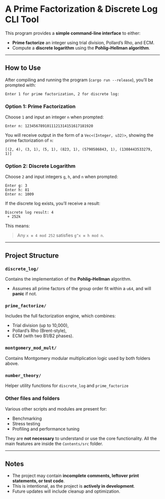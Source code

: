 # A Prime Factorization & Discrete Log CLI Tool

This program provides a **simple command-line interface** to either:

- **Prime factorize** an integer using trial division, Pollard’s Rho, and ECM.
- Compute a **discrete logarithm** using the **Pohlig–Hellman algorithm**.

---

## How to Use

After compiling and running the program (`cargo run --release`), you’ll be prompted with:

```
Enter 1 for prime factorization, 2 for discrete log:
```

### Option 1: Prime Factorization

Choose `1` and input an integer `n` when prompted:

```
Enter n: 1234567891011121314151617181920
```

You will receive output in the form of a `Vec<(Integer, u32)>`, showing the prime factorization of `n`:

```
[(2, 4), (3, 1), (5, 1), (823, 1), (5790586843, 1), (1308443533279, 1)]
```

### Option 2: Discrete Logarithm

Choose `2` and input integers `g`, `h`, and `n` when prompted:

```
Enter g: 3
Enter h: 81
Enter n: 1009
```

If the discrete log exists, you’ll receive a result:

```
Discrete log result: 4
 + 252k
```

This means:

> Any `x ≡ 4 mod 252` satisfies `g^x ≡ h mod n`.

---

## Project Structure

### `discrete_log/`

Contains the implementation of the **Pohlig–Hellman** algorithm.
- Assumes all prime factors of the group order fit within a `u64`, and will **panic** if not.

### `prime_factorize/`

Includes the full factorization engine, which combines:

- Trial division (up to 10,000),
- Pollard’s Rho (Brent-style),
- ECM (with two B1/B2 phases).

### `montgomery_mod_mult/`

Contains Montgomery modular multiplication logic used by both folders above.

### `number_theory/`

Helper utility functions for `discrete_log` and `prime_factorize`

### Other files and folders

Various other scripts and modules are present for:

* Benchmarking
* Stress testing
* Profiling and performance tuning

They are **not necessary** to understand or use the core functionality. All the main features are inside the `Contents/src` folder.

---

## Notes

* The project may contain **incomplete comments, leftover print statements, or test code**.
* This is intentional, as the project is **actively in development**.
* Future updates will include cleanup and optimization.